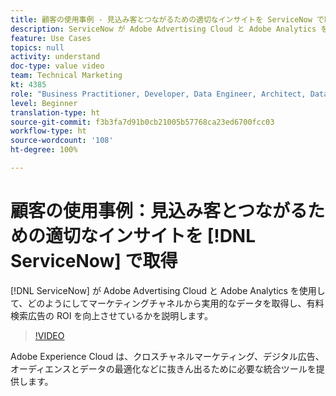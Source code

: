 ```yaml
---
title: 顧客の使用事例 - 見込み客とつながるための適切なインサイトを ServiceNow で取得
description: ServiceNow が Adobe Advertising Cloud と Adobe Analytics を使用して、アクションにつながるデータをどのようにしてマーケティングチャネルから取得し、有料検索広告の ROI を向上させているかを説明します。
feature: Use Cases
topics: null
activity: understand
doc-type: value video
team: Technical Marketing
kt: 4385
role: "Business Practitioner, Developer, Data Engineer, Architect, Data Architect, Administrator, Leader"
level: Beginner
translation-type: ht
source-git-commit: f3b3fa7d91b0cb21005b57768ca23ed6700fcc03
workflow-type: ht
source-wordcount: '108'
ht-degree: 100%

---
```



# 顧客の使用事例：見込み客とつながるための適切なインサイトを [!DNL ServiceNow] で取得

[!DNL ServiceNow] が Adobe Advertising Cloud と Adobe Analytics を使用して、どのようにしてマーケティングチャネルから実用的なデータを取得し、有料検索広告の ROI を向上させているかを説明します。

>[!VIDEO](https://video.tv.adobe.com/v/31504/?quality=12)

Adobe Experience Cloud は、クロスチャネルマーケティング、デジタル広告、オーディエンスとデータの最適化などに抜きん出るために必要な統合ツールを提供します。
